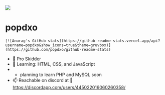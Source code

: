 <img src="https://cdn.discordapp.com/banners/445022016060260358/23cafcb418773a6198bd5938254a5266?size=4096">

# popdxo</h1>
    
    [![Anurag's GitHub stats](https://github-readme-stats.vercel.app/api?username=popdxo&show_icons=true&theme=gruvbox)](https://github.com/popdxo/github-readme-stats)

- 💪 Pro Skidder
- 🏫 Learning: HTML, CSS, and JavaScript
- - planning to learn PHP and MySQL soon
- 📫 Reachable on discord at 🍔 https://discordapp.com/users/445022016060260358/

<!---
Sharkmouth-Sucks/Sharkmouth-Sucks is a ✨ special ✨ repository because its `README.md` (this file) appears on your GitHub profile.
You can click the Preview link to take a look at your changes.
--->
